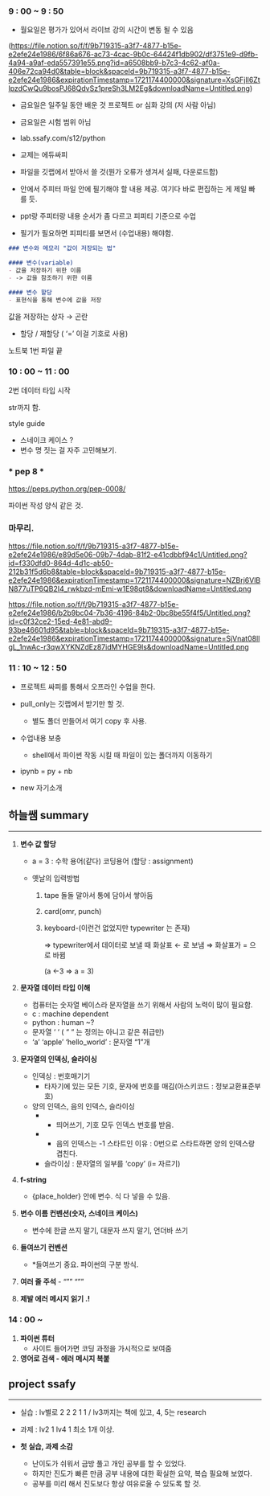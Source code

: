 ### 9 : 00 ~ 9 : 50

- 월요일은 평가가 있어서 라이브 강의 시간이 변동 될 수 있음

(https://file.notion.so/f/f/9b719315-a3f7-4877-b15e-e2efe24e1986/6f86a676-ac73-4cac-9b0c-64424f1db902/df3751e9-d9fb-4a94-a9af-eda557391e55.png?id=a6508bb9-b7c3-4c62-af0a-406e72ca94d0&table=block&spaceId=9b719315-a3f7-4877-b15e-e2efe24e1986&expirationTimestamp=1721174400000&signature=XsGFjIl6ZtlpzdCwQu9bosPJ68QdvSz1preSh3LM2Eg&downloadName=Untitled.png)

- 금요일은 일주일 동안 배운 것 프로젝트 or 심화 강의 (저 사람 아님)
- 금요일은 시험 범위 아님

- lab.ssafy.com/s12/python
- 교제는 에듀싸피
- 파일을 깃랩에서 받아서 쓸 것(뭔가 오류가 생겨서 실패, 다운로드함)
- 안에서 주피터 파일 안에 필기해야 할 내용 제공. 여기다 바로 편집하는 게 제일 빠를 듯.
- ppt랑 주피터랑 내용 순서가 좀 다르고 피피티 기준으로 수업
- 필기가 필요하면 피피티를 보면서 (수업내용) 해야함.

```markdown
### 변수와 메모리 "값이 저장되는 법"

#### 변수(variable)
- 값을 저장하기 위한 이름
- -> 값을 참조하기 위한 이름

#### 변수 할당
- 표현식을 통해 변수에 값을 저장
```

값을 저장하는 상자 → 곤란

- 할당 / 재할당 ( ‘=’ 이걸 기호로 사용)

노트북 1번 파일 끝

### 10 : 00 ~ 11 : 00

2번 데이터 타입 시작

str까지 함.

style guide 

- 스네이크 케이스 ?
- 변수 명 짓는 걸 자주 고민해보기.

### * pep 8 *

https://peps.python.org/pep-0008/

파이썬 작성 양식 같은 것.

### 마무리.

https://file.notion.so/f/f/9b719315-a3f7-4877-b15e-e2efe24e1986/e89d5e06-09b7-4dab-81f2-e41cdbbf94c1/Untitled.png?id=f330dfd0-864d-4d1c-ab50-212b31f5d6b8&table=block&spaceId=9b719315-a3f7-4877-b15e-e2efe24e1986&expirationTimestamp=1721174400000&signature=NZBrj6VlBN877uTP6QB2I4_rwkbzd-mEmi-w1E98qt8&downloadName=Untitled.png

https://file.notion.so/f/f/9b719315-a3f7-4877-b15e-e2efe24e1986/b2b9bc04-7b36-4196-84b2-0bc8be55f4f5/Untitled.png?id=c0f32ce2-15ed-4e81-abd9-93be46601d95&table=block&spaceId=9b719315-a3f7-4877-b15e-e2efe24e1986&expirationTimestamp=1721174400000&signature=SjVnat08llgL_1nwAc-r3qwXYKNZdEz87idMYHGE9ls&downloadName=Untitled.png

### 11 : 10 ~ 12 : 50

- 프로젝트 싸피를 통해서 오프라인 수업을 한다.
- pull_only는 깃랩에서 받기만 할 것.
    - 별도 폴더 만들어서 여기 copy 후 사용.
- 수업내용 보충
    - shell에서 파이썬 작동 시킬 때 파일이 있는 폴더까지 이동하기

- ipynb = py + nb
- new 자기소개

## 하늘쌤 summary

---

1. **변수 값 할당**
    - a = 3 : 수학 용어(같다) 코딩용어 (할당 : assignment)
    
    - 옛날의 입력방법
        1. tape 돌돌 말아서 통에 담아서 쌓아둠
        2. card(omr, punch)
        3. keyboard-(이런건 없었지만 typewriter 는 존재)
            
            ⇒ typewriter에서 데이터로 보낼 때 화살표 ← 로 보냄 ⇒ 화살표가 = 으로 바뀜
            
            (a ←3  ⇒ a = 3)
            

1. **문자열 데이터 타입 이해**
    - 컴퓨터는 숫자열 베이스라 문자열을 쓰기 위해서 사람의 노력이 많이 필요함.
    - c  : machine dependent
    - python : human ~?
    - 문자열  ‘  ‘ ( “   “ 는 정의는 아니고 같은 취급만)
    - ‘a’ ‘apple’ ‘hello_world’ : 문자열 “1”개
    
2. **문자열의 인덱싱, 슬라이싱**
    - 인덱싱 : 번호매기기
        - 타자기에 있는 모든 기호, 문자에 번호를 매김(아스키코드 : 정보교환표준부호)
    - 양의 인덱스, 음의 인덱스, 슬라이싱
        - * 띄어쓰기, 기호 모두 인덱스 번호를 받음.
        - * 음의 인덱스는 -1 스타트인 이유 : 0번으로 스타트하면 양의 인덱스랑 겹친다.
        - 슬라이싱 : 문자열의 일부를 ‘copy’ (i= 자르기)
    
3. **f-string**
    - {place_holder} 안에 변수. 식 다 넣을 수 있음.
    
4. **변수 이름 컨벤션(숫자, 스네이크 케이스)**
    - 변수에 한글 쓰지 말기, 대문자 쓰지 말기, 언더바 쓰기
    
5. **들여쓰기 컨벤션**
    - *들여쓰기 중요. 파이썬의 구분 방식.
6. **여러 줄  주석** - “”” “””
7. **제발 에러 메시지 읽기 .!**

### 14 : 00 ~

1. **파이썬 튜터**
    - 사이트 들어가면 코딩 과정을 가시적으로 보여줌
2. **영어로 검색 - 에러 메시지 복붙**

## project ssafy

---

- 실습 : lv별로 2 2 2 1 1 / lv3까지는 책에 있고, 4, 5는 research
- 과제 : lv2 1 lv4 1 최소 1개 이상.

- **첫 실습, 과제 소감**
    - 난이도가 쉬워서 금방 풀고 개인 공부를 할 수 있었다.
    - 하지만 진도가 빠른 만큼 공부 내용에 대한 확실한 요약, 복습 필요해 보였다.
    - 공부를 미리 해서 진도보다 항상 여유로울 수 있도록 할 것.